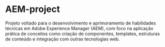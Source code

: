 # AEM-project

Projeto voltado para o desenvolvimento e aprimoramento de habilidades técnicas em Adobe Experience Manager (AEM), com foco na aplicação prática de conceitos como criação de componentes, templates, estruturas de conteúdo e integração com outras tecnologias web.

